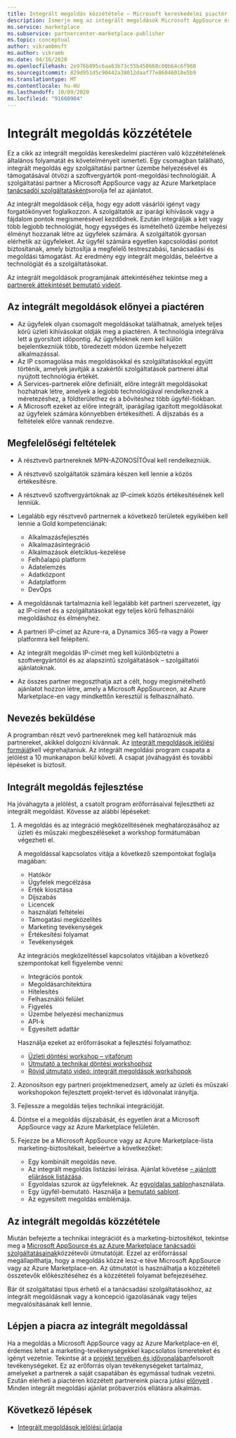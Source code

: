 ```yaml
---
title: Integrált megoldás közzététele – Microsoft kereskedelmi piactér
description: Ismerje meg az integrált megoldások Microsoft AppSource és az Azure Marketplace-en való közzétételének követelményeit és lépéseit.
ms.service: marketplace
ms.subservice: partnercenter-marketplace-publisher
ms.topic: conceptual
author: vikrambmsft
ms.author: vikramb
ms.date: 04/16/2020
ms.openlocfilehash: 2e976b895c6aa63b73c55b458668c00b64c6f960
ms.sourcegitcommit: 829d951d5c90442a38012daaf77e86046018e5b9
ms.translationtype: MT
ms.contentlocale: hu-HU
ms.lasthandoff: 10/09/2020
ms.locfileid: "91660904"
---
```

# <a name="publish-an-integrated-solution"></a>Integrált megoldás közzététele

Ez a cikk az integrált megoldás kereskedelmi piactéren való közzétételének általános folyamatát és követelményeit ismerteti. Egy csomagban található, integrált megoldás egy szolgáltatási partner üzembe helyezésével és támogatásával ötvözi a szoftvergyártók pont-megoldási technológiáit. A szolgáltatási partner a Microsoft AppSource vagy az Azure Marketplace [tanácsadói szolgáltatásként](./consulting-services.md)sorolja fel az ajánlatot.

Az integrált megoldások célja, hogy egy adott vásárlói igényt vagy forgatókönyvet foglalkozzon. A szolgáltatók az iparági kihívások vagy a fájdalom pontok megismerésével kezdődnek. Ezután integrálják a két vagy több legjobb technológiát, hogy egységes és ismételhető üzembe helyezési élményt hozzanak létre az ügyfelek számára. A szolgáltatók gyorsan elérhetik az ügyfeleket. Az ügyfél számára egyetlen kapcsolódási pontot biztosítanak, amely biztosítja a megfelelő testreszabási, tanácsadási és megoldási támogatást. Az eredmény egy integrált megoldás, beleértve a technológiát és a szolgáltatásokat.

Az integrált megoldások programjának áttekintéséhez tekintse meg a [partnerek áttekintését bemutató videót](https://partner.microsoft.com/asset/detail/integrated-solutions-program-overview-for-partners-mp4).

## <a name="benefits-of-integrated-solutions-in-the-marketplace"></a>Az integrált megoldások előnyei a piactéren

* Az ügyfelek olyan csomagolt megoldásokat találhatnak, amelyek teljes körű üzleti kihívásokat oldják meg a piactéren. A technológia integrálva lett a gyorsított időpontig. Az ügyfeleknek nem kell külön bejelentkezniük több, töredezett módon üzembe helyezett alkalmazással.
* Az IP csomagolása más megoldásokkal és szolgáltatásokkal együtt történik, amelyek javítják a szakértői szolgáltatások partnerei által nyújtott technológia értékét.
* A Services-partnerek előre definiált, előre integrált megoldásokat hozhatnak létre, amelyek a legjobb technológiával rendelkeznek a méretezéshez, a földterülethez és a bővítéshez több ügyfél-fiókban.
* A Microsoft ezeket az előre integrált, iparágilag igazított megoldásokat az ügyfelek számára könnyebben értékesítheti. A díjszabás és a feltételek előre vannak rendezve.

## <a name="eligibility-criteria"></a>Megfelelőségi feltételek

* A résztvevő partnereknek MPN-AZONOSÍTÓval kell rendelkezniük.
* A résztvevő szolgáltatók számára készen kell lennie a közös értékesítésre.
* A résztvevő szoftvergyártóknak az IP-címek közös értékesítésének kell lenniük.
* Legalább egy résztvevő partnernek a következő területek egyikében kell lennie a Gold kompetenciának:

    * Alkalmazásfejlesztés
    * Alkalmazásintegráció
    * Alkalmazások életciklus-kezelése
    * Felhőalapú platform
    * Adatelemzés
    * Adatközpont
    * Adatplatform
    * DevOps

* A megoldásnak tartalmaznia kell legalább két partneri szervezetet, így az IP-címet és a szolgáltatásokat egy teljes körű felhasználói megoldáshoz és élményhez.
* A partneri IP-címet az Azure-ra, a Dynamics 365-ra vagy a Power platformra kell felépíteni.
* Az integrált megoldás IP-címét meg kell különböztetni a szoftvergyártótól és az alapszintű szolgáltatások – szolgáltatói ajánlatoknak.
* Az összes partner megoszthatja azt a célt, hogy megismételhető ajánlatot hozzon létre, amely a Microsoft AppSourceon, az Azure Marketplace-en vagy mindkettőn keresztül is felhasználható.

## <a name="submit-a-nomination"></a>Nevezés beküldése

A programban részt vevő partnereknek meg kell határozniuk más partnereket, akikkel dolgozni kívánnak. Az [integrált megoldások jelölési formáját](https://aka.ms/AA5qicu)kell végrehajtaniuk. Az integrált megoldási program csapata a jelölést a 10 munkanapon belül követi. A csapat jóváhagyást és további lépéseket is biztosít.

## <a name="develop-an-integrated-solution"></a>Integrált megoldás fejlesztése

Ha jóváhagyta a jelölést, a csatolt program erőforrásaival fejlesztheti az integrált megoldást. Kövesse az alábbi lépéseket:

1. A megoldás és az integráció megközelítésének meghatározásához az üzleti és műszaki megbeszéléseket a workshop formátumában végezheti el.

    A megoldással kapcsolatos vitája a következő szempontokat foglalja magában:
    * Hatókör
    * Ügyfelek megcélzása
    * Érték kiosztása
    * Díjszabás
    * Licencek
    * használati feltételei
    * Támogatási megközelítés
    * Marketing tevékenységek
    * Értékesítési folyamat
    * Tevékenységek

    Az integrációs megközelítéssel kapcsolatos vitájában a következő szempontokat kell figyelembe venni:
    * Integrációs pontok
    * Megoldásarchitektúra
    * Hitelesítés
    * Felhasználói felület
    * Figyelés
    * Üzembe helyezési mechanizmus
    * API-k
    * Egyesített adattár

    Használja ezeket az erőforrásokat a fejlesztési folyamathoz:

    * [Üzleti döntési workshop – vitafórum](https://aka.ms/AA5qicx)
    * [Útmutató a technikai döntési workshophoz](https://aka.ms/AA5qid1)
    * [Rövid útmutató videó: integrált megoldások workshopok](https://partner.microsoft.com/asset/detail/integrated-solutions-workshop-quickstart-guide-mp4)

1. Azonosítson egy partneri projektmenedzsert, amely az üzleti és műszaki workshopokon fejlesztett projekt-tervet és idővonalat irányítja.

1. Fejlessze a megoldás teljes technikai integrációját.

1. Döntse el a megoldás díjszabását, és egyetlen árat a Microsoft AppSource vagy az Azure Marketplace felületén.

1. Fejezze be a Microsoft AppSource vagy az Azure Marketplace-lista marketing-biztosítékait, beleértve a következőket:

    * Egy kombinált megoldás neve.
    * Az integrált megoldás listázási leírása. Ajánlat követése [– ajánlott eljárások listázása](./gtm-offer-listing-best-practices.md).
    * Egyoldalas szurok az ügyfeleknek. Az [egyoldalas sablon](https://aka.ms/AA5s08a)használata.
    * Egy ügyfél-bemutató. Használja a [bemutató sablont](https://aka.ms/AA5s7ql).
    * Az egyesített megoldás emblémája.

## <a name="publish-your-integrated-solution"></a>Az integrált megoldás közzététele

Miután befejezte a technikai integrációt és a marketing-biztosítékot, tekintse meg a [Microsoft AppSource és az Azure Marketplace tanácsadói szolgáltatásainak](./consulting-services.md)közzétevői útmutatóját. Ezzel az erőforrással megállapíthatja, hogy a megoldás közzé lesz-e téve Microsoft AppSource vagy az Azure Marketplace-en. Az útmutatót is használhatja a közzétételi összetevők előkészítéséhez és a közzétételi folyamat befejezéséhez.

Bár öt szolgáltatási típus érhető el a tanácsadási szolgáltatásokhoz, az integrált megoldásnak vagy a koncepció igazolásának vagy teljes megvalósításának kell lennie.

## <a name="go-to-market-with-your-integrated-solution"></a>Lépjen a piacra az integrált megoldással

Ha a megoldás a Microsoft AppSource vagy az Azure Marketplace-en él, érdemes lehet a marketing-tevékenységekkel kapcsolatos ismereteket és igényt vezetnie. Tekintse át a [projekt tervében és idővonalában](https://aka.ms/AA5qiuc)felsorolt tevékenységeket. Ez az erőforrás olyan tevékenységeket tartalmaz, amelyeket a partnerek a saját csapatában és egymással tudnak vezetni. Ezután elérheti a piactéren közzétett partnereink piacra jutási [előnyeit](./gtm-your-marketplace-benefits.md#list-trial-and-consulting-benefits) . Minden integrált megoldási ajánlat próbaverziós ellátásra alkalmas.

## <a name="next-steps"></a>Következő lépések

- [Integrált megoldások jelölési űrlapja](https://aka.ms/AA5qicu)
